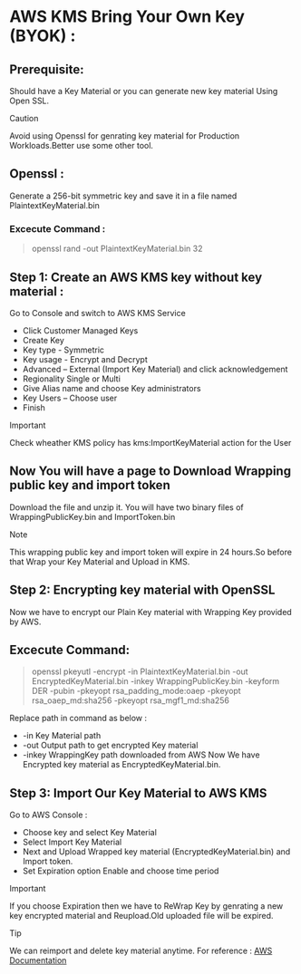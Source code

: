 # AWS KMS Bring Your Own Key (BYOK) :

## Prerequisite: 

Should have a Key Material or you can generate new key material Using Open SSL.
> [!CAUTION]
> Avoid using Openssl for genrating key material for Production Workloads.Better use some other tool.

## Openssl :
Generate a 256-bit symmetric key and save it in a file named PlaintextKeyMaterial.bin
### Excecute Command :
> openssl rand -out PlaintextKeyMaterial.bin 32


## Step 1: Create an AWS KMS key without key material :

Go to Console and switch to AWS KMS Service
   - Click Customer Managed Keys
   - Create Key
   - Key type - Symmetric
   - Key usage - Encrypt and Decrypt
   - Advanced – External (Import Key Material) and click acknowledgement
   - Regionality Single or Multi
   - Give Alias name and choose Key administrators
   - Key Users – Choose user
   - Finish
> [!IMPORTANT]
>  Check wheather KMS policy has kms:ImportKeyMaterial action for the User
  
## Now You will have a page to Download Wrapping public key and import token
Download the file and unzip it.
You will have two binary files of WrappingPublicKey.bin and ImportToken.bin

> [!NOTE]
> This wrapping public key and import token will expire in 24 hours.So before that Wrap your Key Material and Upload in KMS.

## Step 2: Encrypting key material with OpenSSL
Now we have to encrypt our Plain Key material with Wrapping Key provided by AWS.

## Excecute Command:
> openssl pkeyutl -encrypt -in PlaintextKeyMaterial.bin -out EncryptedKeyMaterial.bin -inkey WrappingPublicKey.bin -keyform DER -pubin -pkeyopt rsa_padding_mode:oaep -pkeyopt rsa_oaep_md:sha256 -pkeyopt rsa_mgf1_md:sha256

Replace path in command as below :
  - -in Key Material path
  - -out Output path to get encrypted Key material
  - -inkey WrappingKey path downloaded from AWS
Now We have Encrypted key material as EncryptedKeyMaterial.bin.

## Step 3: Import Our Key Material to AWS KMS
Go to AWS Console :
- Choose key and select Key Material
- Select Import Key Material
- Next and Upload Wrapped key material (EncryptedKeyMaterial.bin) and Import token.
- Set Expiration option Enable and choose time period

> [!IMPORTANT]
> If you choose Expiration then we have to ReWrap Key by genrating a new key encrypted material and Reupload.Old uploaded file will be expired.

> [!Tip]
> We can reimport and delete key material anytime.
> For reference :
[AWS Documentation](https://docs.aws.amazon.com/kms/latest/developerguide/importing-keys.html)
